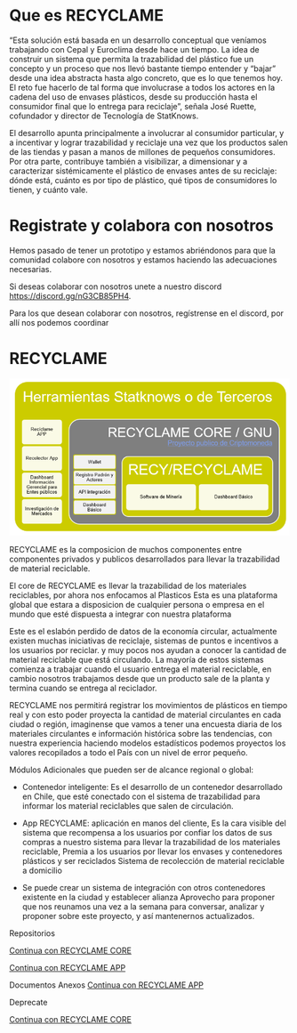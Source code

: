 # Que es RECYCLAME

“Esta solución está basada en un desarrollo conceptual que veníamos trabajando con Cepal y Euroclima desde hace un tiempo. La idea de construir un sistema que permita la trazabilidad del plástico fue un concepto y un proceso que nos llevó bastante tiempo entender y “bajar” desde una idea abstracta hasta algo concreto, que es lo que tenemos hoy.  El reto fue hacerlo de tal forma que involucrase a todos los actores en la cadena del uso de envases plásticos, desde su producción hasta el consumidor final que lo entrega para reciclaje”, señala José Ruette, cofundador y director de Tecnología de StatKnows.

El desarrollo apunta principalmente a involucrar al consumidor particular, y a incentivar y lograr trazabilidad y reciclaje una vez que los productos salen de las tiendas y pasan a manos de millones de pequeños consumidores. Por otra parte, contribuye también a visibilizar, a dimensionar y a caracterizar sistémicamente el plástico de envases antes de su reciclaje: dónde está, cuánto es por tipo de plástico, qué tipos de consumidores lo tienen, y cuánto vale.

# Registrate y colabora con nosotros

Hemos pasado de tener un prototipo y estamos abriéndonos para que la comunidad colabore con nosotros y estamos haciendo las adecuaciones necesarias. 

Si deseas colaborar con nosotros unete a nuestro discord https://discord.gg/nG3CB85PH4.

Para los que desean colaborar con nosotros, regístrense en el discord, por allí nos podemos coordinar

# RECYCLAME


<img src="reciclameArquitectura.png"></img>

RECYCLAME es la composicion de muchos componentes entre componentes privados y publicos desarrollados para llevar la trazabilidad de material reciclable. 

El core de RECYCLAME es llevar la trazabilidad de los materiales reciclables, por ahora nos enfocamos al Plasticos
Esta es una plataforma global que estara a disposicion de cualquier persona o empresa en el mundo que esté dispuesta a integrar con nuestra plataforma

Este es el eslabón perdido de datos de la economía circular, actualmente existen muchas iniciativas de reciclaje, sistemas de puntos e incentivos a los usuarios por reciclar. y muy pocos nos ayudan a conocer la cantidad de material reciclable que está circulando.  La mayoría de estos sistemas comienza a trabajar cuando el usuario entrega el material reciclable, en cambio nosotros trabajamos desde que un producto sale de la planta y termina cuando se entrega al reciclador.

RECYCLAME nos permitirá registrar los movimientos de plásticos en tiempo real y con esto poder proyecta la cantidad de material circulantes en cada ciudad o región, imaginense que vamos a tener una encuesta diaria de los materiales circulantes e información histórica sobre las tendencias, con nuestra experiencia haciendo modelos estadísticos podemos proyectos los valores recopilados a todo el País con un nivel de error pequeño.

Módulos Adicionales que pueden ser de alcance regional o global:

- Contenedor inteligente: Es el desarrollo de un contenedor desarrollado en Chile,  que esté conectado con el sistema de trazabilidad para informar los material reciclables que salen de circulación.

- App RECYCLAME: aplicación en manos del cliente,
Es la cara visible del sistema que recompensa a los usuarios por confiar los datos de sus compras a nuestro sistema para llevar la trazabilidad de los materiales reciclable, Premia a los usuarios por llevar los envases y contenedores plásticos y ser reciclados Sistema de recolección de material reciclable a domicilio

- Se puede crear un sistema de integración con otros contenedores existente en la ciudad y establecer alianza
Aprovecho para proponer que nos reunamos una vez a la semana para conversar,  analizar y proponer sobre este proyecto, y así mantenernos actualizados.

Repositorios

[Continua con RECYCLAME CORE](CORE/Solidity.md)

[Continua con RECYCLAME APP](support/ReciclameApp.pdf)


Documentos Anexos
[Continua con RECYCLAME APP](support/AntecedentesdelplasticoenChile_JAal18mayo2021.pdf)


Deprecate

[Continua con RECYCLAME CORE](RECYCLAMECORE/README.md)
